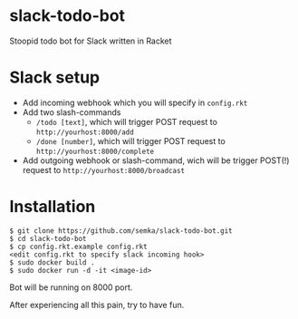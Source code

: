 # slack-todo-bot

Stoopid todo bot for Slack written in Racket

# Slack setup

* Add incoming webhook which you will specify in `config.rkt`
* Add two slash-commands
  * `/todo [text]`, which will trigger POST request to `http://yourhost:8000/add`
  * `/done [number]`, which will trigger POST request to `http://yourhost:8000/complete`
* Add outgoing webhook or slash-command, wich will be trigger POST(!) request to `http://yourhost:8000/broadcast`

# Installation

```
$ git clone https://github.com/semka/slack-todo-bot.git
$ cd slack-todo-bot
$ cp config.rkt.example config.rkt
<edit config.rkt to specify slack incoming hook>
$ sudo docker build .
$ sudo docker run -d -it <image-id>
```
Bot will be running on 8000 port.

After experiencing all this pain, try to have fun.
